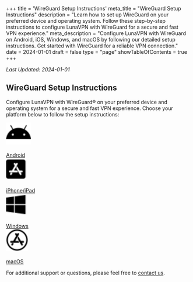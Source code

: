 +++
title = 'WireGuard Setup Instructions'
meta_title = "WireGuard Setup Instructions"
description = "Learn how to set up WireGuard on your preferred device and operating system. Follow these step-by-step instructions to configure LunaVPN with WireGuard for a secure and fast VPN experience."
meta_description = "Configure LunaVPN with WireGuard on Android, iOS, Windows, and macOS by following our detailed setup instructions. Get started with WireGuard for a reliable VPN connection."
date = 2024-01-01
draft = false
type = "page"
showTableOfContents = true
+++

_Last Updated: 2024-01-01_

## WireGuard Setup Instructions

Configure LunaVPN with WireGuard&reg; on your preferred device and operating system for a secure and fast VPN experience. Choose your platform below to follow the setup instructions:

<div class="grid grid-cols-1 sm:grid-cols-2 md:grid-cols-3 lg:grid-cols-6 gap-4">
    <div class="p-4 bg-gray-0 text-center">
        <a href="/how-to-setup-wireguard-on-android/" target="_blank">
            <div class="rounded-full bg-white p-2">
                <img src="https://raw.githubusercontent.com/repasscloud/lunavpn-www/main/app/assets/images/fa-icons/android.svg"
                    alt="WireGuard on Android"
                    style="height: 60px;"
                >
            </div>
            <br />Android
        </a>
    </div>
    <div class="p-4 bg-gray-0 text-center">
        <a href="/how-to-setup-wireguard-on-ios/" target="_blank">
            <div class="rounded-full bg-white p-2">
                <img src="https://raw.githubusercontent.com/repasscloud/lunavpn-www/main/app/assets/images/fa-icons/app-store-ios.svg"
                    alt="WireGuard on iOS"
                    style="height: 60px;"
                >
            </div>
            <br />iPhone/iPad
        </a>
    </div>
    <div class="p-4 bg-gray-0 text-center">
        <a href="/how-to-setup-wireguard-on-windows/" target="_blank">
            <div class="rounded-full bg-white p-2">
                <img src="https://raw.githubusercontent.com/repasscloud/lunavpn-www/main/app/assets/images/fa-icons/windows.svg"
                    alt="WireGuard on Windows"
                    style="height: 60px;"
                >
            </div>
            <br />Windows
        </a>
    </div>
    <div class="p-4 bg-gray-0 text-center">
        <a href="/how-to-setup-wireguard-on-macos" target="_blank">
            <div class="rounded-full bg-white p-2">
                <img src="https://raw.githubusercontent.com/repasscloud/lunavpn-www/main/app/assets/images/fa-icons/app-store.svg"
                    alt="WireGuard on macOS"
                    style="height: 60px;"
                >
            </div>
            <br />macOS
        </a>
    </div>
</div>

For additional support or questions, please feel free to [contact us](/contact/ "LunaVPN Contact").
